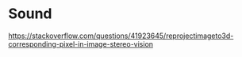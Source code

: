 # Sound
https://stackoverflow.com/questions/41923645/reprojectimageto3d-corresponding-pixel-in-image-stereo-vision

